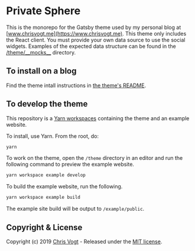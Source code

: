 # Private Sphere

This is the monorepo for the Gatsby theme used by my personal blog at [www.chrisvogt.me](https://www.chrisvogt.me). This theme only includes the React client. You must provide your own data source to use the social widgets. Examples of the expected data structure can be found in the [/theme/\_\_mocks\_\_](https://github.com/chrisvogt/gatsby-theme-private-sphere/tree/master/theme/__mocks__) directory.

## To install on a blog

Find the theme intall instructions in [the theme's README](https://github.com/chrisvogt/gatsby-theme-private-sphere/tree/master/theme/README.md).

## To develop the theme

This repository is a [Yarn workspaces](https://yarnpkg.com/lang/en/docs/workspaces/) containing the theme and an example website.

To install, use Yarn. From the root, do:

```sh
yarn
```

To work on the theme, open the `/theme` directory in an editor and run the following command to preview the example website.

```sh
yarn workspace example develop
```

To build the example website, run the following.

```sh
yarn workspace example build
```

The example site build will be output to `/example/public`.

## Copyright & License

Copyright (c) 2019 [Chris Vogt](https://www.chrisvogt.me) - Released under the [MIT license](LICENSE).
